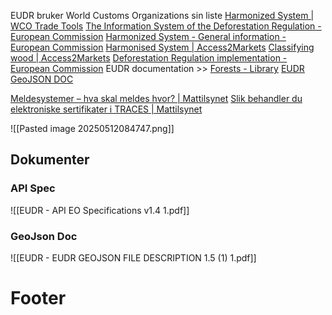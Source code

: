 EUDR bruker World Customs Organizations sin liste [Harmonized System | WCO Trade Tools](https://www.wcotradetools.org/en/harmonized-system)
[The Information System of the Deforestation Regulation - European Commission](https://green-forum.ec.europa.eu/deforestation-regulation-implementation/information-system-deforestation-regulation_en#training-and-user-manuals)
[Harmonized System - General information - European Commission](https://taxation-customs.ec.europa.eu/customs-4/calculation-customs-duties/customs-tariff/harmonized-system-general-information_en)
[Harmonised System | Access2Markets](https://trade.ec.europa.eu/access-to-markets/en/content/harmonised-system-0)
[Classifying wood | Access2Markets](https://trade.ec.europa.eu/access-to-markets/en/content/classifying-wood)
[Deforestation Regulation implementation - European Commission](https://green-forum.ec.europa.eu/deforestation-regulation-implementation_en)
EUDR documentation >> [Forests - Library](https://circabc.europa.eu/ui/group/34861680-e799-4d7c-bbad-da83c45da458/library/5fb710e6-075e-4ab9-8290-ca51fa178fd6)
[EUDR GeoJSON DOC]([Circabc](https://circabc.europa.eu/ui/group/34861680-e799-4d7c-bbad-da83c45da458/library/adebc1da-4e60-4479-83dd-ee344607c6f9/details))


[Meldesystemer – hva skal meldes hvor? | Mattilsynet](https://www.mattilsynet.no/import/meldesystemer-hva-skal-meldes-hvor)
[Slik behandler du elektroniske sertifikater i TRACES | Mattilsynet](https://www.mattilsynet.no/mat-og-drikke/matproduksjon/okologisk-mat/slik-behandler-du-elektroniske-sertifikater-i-traces)


![[Pasted image 20250512084747.png]]




## Dokumenter
### API Spec
![[EUDR - API EO Specifications v1.4 1.pdf]]


### GeoJson Doc
![[EUDR - EUDR GEOJSON FILE DESCRIPTION 1.5 (1) 1.pdf]]

# Footer